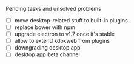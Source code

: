 Pending tasks and unsolved problems
- [ ] move desktop-related stuff to built-in plugins
- [ ] replace bower with npm
- [ ] upgrade electron to v1.7 once it's stable
- [ ] allow to extend kdbxweb from plugins
- [ ] downgrading desktop app
- [ ] desktop app beta channel